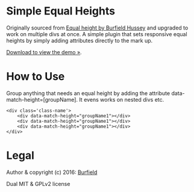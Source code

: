 # Simple Equal Heights

Originally sourced from [Equal height by Burfield Hussey](http://codepen.io/Lewitje/pen/YybQEP) and upgraded to work on multiple divs at once.
A simple plugin that sets responsive equal heights by simply adding attributes directly to the mark up.

[Download to view the demo »](https://github.com/BurfieldCreative/equal-heights/).


# How to Use

Group anything that needs an equal height by adding the attribute data-match-height=[groupName].
It evens works on nested divs etc.

```
<div class='class-name'>
    <div data-match-height="groupName1"></div>
    <div data-match-height="groupName1"></div>
    <div data-match-height="groupName1"></div>
</div>
```

# Legal

Author & copyright (c) 2016: [Burfield](burfieldcreative.co.uk)

Dual MIT & GPLv2 license
